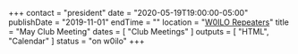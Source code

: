 +++
contact = "president"
date = "2020-05-19T19:00:00-05:00"
publishDate = "2019-11-01"
endTime = ""
location = "[W0ILO Repeaters](/radios/)"
title = "May Club Meeting"
dates = [ "Club Meetings" ]
outputs = [ "HTML", "Calendar" ]
status = "on w0ilo"
+++
